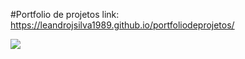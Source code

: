 #Portfolio de projetos
link: https://leandrojsilva1989.github.io/portfoliodeprojetos/

<img src="https://i.imgur.com/sUFFHxY.png" />
